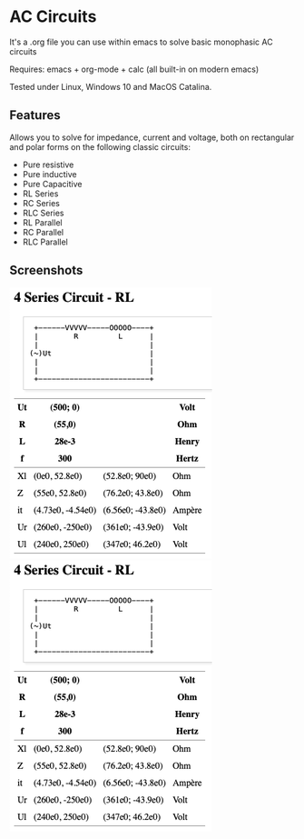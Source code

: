 # AC Circuits

It's a .org file you can use within emacs to solve basic monophasic AC circuits

Requires: emacs + org-mode + calc (all built-in on modern emacs)

Tested under Linux, Windows 10 and MacOS Catalina.

## Features
Allows you to solve for impedance, current and voltage, both on rectangular and polar forms on the following classic circuits:
- Pure resistive
- Pure inductive 
- Pure Capacitive
- RL Series
- RC Series
- RLC Series
- RL Parallel
- RC Parallel
- RLC Parallel

## Screenshots
![Example 1](img/example1.png)
![Example 2](img/example1.png)




